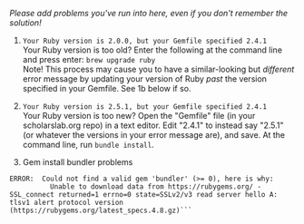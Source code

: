 *Please add problems you've run into here, even if you don't remember the solution!*

1. `Your Ruby version is 2.0.0, but your Gemfile specified 2.4.1`  
Your Ruby version is too old? Enter the following at the command line and press enter: `brew upgrade ruby`  
Note! This process may cause you to have a similar-looking but *different* error message by updating your version of Ruby *past* the version specified in your Gemfile. See 1b below if so.

2. `Your Ruby version is 2.5.1, but your Gemfile specified 2.4.1`  
Your Ruby version is too new? Open the "Gemfile" file (in your scholarslab.org repo) in a text editor. Edit "2.4.1" to instead say "2.5.1" (or whatever the versions in your error message are), and save. At the command line, run `bundle install`.  

3. Gem install bundler problems  
```gem install bundler
ERROR:  Could not find a valid gem 'bundler' (>= 0), here is why:
          Unable to download data from https://rubygems.org/ - SSL_connect returned=1 errno=0 state=SSLv2/v3 read server hello A: tlsv1 alert protocol version (https://rubygems.org/latest_specs.4.8.gz)```
